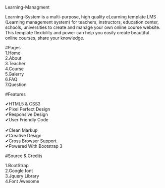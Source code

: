 Learning-Managment

Learning-System is a multi-purpose, high quality eLearning template LMS (Learning management system) for teachers, instructors, education center, schools, universities to create and manage your own online course website. This template flexibility and power can help you easily create beautiful online courses, share your knowledge.


#Pages<br>
1.Home<br>
2.About<br>
3.Teacher<br>
4.Course<br>
5.Galerry<br>
6.FAQ<br>
7.Question<br>

#Features<br>

✔HTML5 & CSS3 <br>
✔Pixel Perfect Design <br>
✔Responsive Design <br>
✔User Friendly Code<br> <br>
✔Clean Markup<br> 
✔Creative Design <br>
✔Cross Browser Support <br>
✔Powered With Bootstrap 3 <br>


#Source & Credits<br> 

1.BootStrap  <br>
2.Google font <br>
3.Jquery Library<br>
4.Font Awesome <br>

